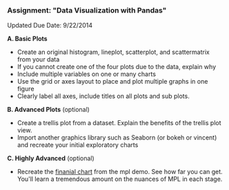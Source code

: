 ### Assignment: "Data Visualization with Pandas"

Updated Due Date: 9/22/2014

**A. Basic Plots**

* Create an original histogram, lineplot, scatterplot, and scattermatrix from your data
* If you cannot create one of the four plots due to the data, explain why
* Include multiple variables on one or many charts
* Use the grid or axes layout to place and plot multiple graphs in one figure
* Clearly label all axes, include titles on all plots and sub plots.
  
**B. Advanced Plots** (optional)

* Create a trellis plot from a dataset.  Explain the benefits of the trellis plot view.
* Import another graphics library such as Seaborn (or bokeh or vincent) and recreate your initial exploratory charts

**C. Highly Advanced** (optional)
* Recreate the [finanial chart](http://matplotlib.org/users/screenshots.html#financial-charts) from the mpl demo.  See how far you can get.  You'll learn a tremendous amount on the nuances of MPL in each stage.
